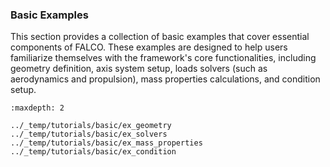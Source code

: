 ### Basic Examples
This section provides a collection of basic examples that cover essential components of FALCO. These examples are designed to help users familiarize themselves with the framework's core functionalities, including geometry definition, axis system setup, loads solvers (such as aerodynamics and propulsion), mass properties calculations, and condition setup.



```{toctree}
:maxdepth: 2

../_temp/tutorials/basic/ex_geometry
../_temp/tutorials/basic/ex_solvers
../_temp/tutorials/basic/ex_mass_properties
../_temp/tutorials/basic/ex_condition
```